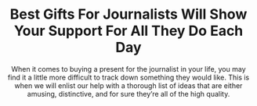 ---
layout: post
title: Best Gifts For Journalists Will Show Your Support For All They Do Each Day
subtitle: When it comes to buying a present for the journalist in your life, you may find it a little more difficult to track down something they would like. This is when we will enlist our help with a thorough list of ideas that are either amusing, distinctive, and for sure they’re all of the high quality.
header-img: "img/post/2023/09/copied/medium_gifts_for_journalists_c90632048b.jpg"
header-style: text
permalink: "/gifts-journalists/"
catalog: true
tags:
  - Recipients 
  - Men
---     